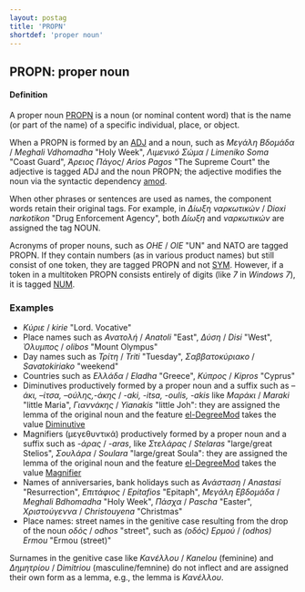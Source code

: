 ```yaml
---
layout: postag
title: 'PROPN'
shortdef: 'proper noun'
---
```



## PROPN: proper noun 

#### Definition

A proper noun [PROPN]() is a noun (or nominal content word) that is the name (or part of the name) of a specific individual, place, or object.

When a PROPN is formed by an [ADJ]() and a noun, such as *Μεγάλη Βδομάδα* / *Meghali Vdhomadha* "Holy Week", *Λιμενικό Σώμα* / *Limeniko Soma* "Coast Guard", *Άρειος Πάγος*/ *Arios Pagos* "The Supreme Court"  the adjective is tagged ADJ and the noun PROPN; the adjective modifies the noun via the syntactic dependency [amod]().

When other phrases or sentences are used as names, the component words retain their original tags. For example, in *Δίωξη ναρκωτικών* / *Dioxi narkotikon* "Drug Enforcement  Agency", both *Δίωξη* and  *ναρκωτικών* are assigned the tag NOUN.

Acronyms of proper nouns, such as *OHE* / *OIE* "UN" and NATO are tagged PROPN. If they contain numbers (as in various product names) but still consist of one token, they are tagged PROPN and not [SYM](). However, if a token in a multitoken PROPN consists entirely of digits (like *7* in *Windows 7*), it is tagged [NUM]().

### Examples

-	*Κύριε* / *kirie* "Lord. Vocative"
-	Place names such as *Ανατολή* / *Anatoli* "East", *Δύση* / *Disi* "West", *Όλυμπος* / *olibos* "Mount Olympus"
-	Day names such as *Τρίτη* / *Triti* "Tuesday", *Σαββατοκύριακο* / *Savatokiriako* "weekend"
-	Countries such as *Eλλάδα* / *Eladha* "Greece", *Κύπρος* / *Kipros* "Cyprus"
-	Diminutives productively formed by a proper noun and a suffix such as  *–άκι, –ίτσα, –ούλης,-άκης* / *-aki, -itsa, -oulis, -akis* like *Mαράκι* / *Maraki* "little Maria", *Γιαννάκης* / *Yianakis* "little Joh": they are assigned the lemma of the original noun and the feature [el-DegreeMod]() takes the value [Diminutive]() 
-	Magnifiers (μεγεθυντικά)  productively formed by a proper noun and a suffix such as *-άρας* / *-aras*, like *Στελάρας* / *Stelaras* "large/great Stelios", *Σουλάρα* /  *Soulara* "large/great Soula": they are assigned the lemma of the original noun and the feature [el-DegreeMod]() takes the value [Magnifier]()
-	Names of anniversaries, bank holidays such as *Ανάσταση* / *Anastasi* "Resurrection", *Επιτάφιος* / *Epitafios* "Epitaph", *Μεγάλη Εβδομάδα* / *Meghali Bdhomadha* "Holy Week", *Πάσχα* / *Pascha* "Easter", *Χριστούγεννα* / *Christouyena* "Christmas" 
-	Place names: street names in the genitive case resulting from the drop of the noun *οδός* / *odhos* "street", such as *(οδός) Ερμού* / *(odhos) Ermou* "Ermou (street)"

Surnames in the genitive case like *Κανέλλου* / *Kanelou*  (feminine)  and  *Δημητρίου* /  *Dimitriou* (masculine/femnine) do not inflect and are assigned their own form as a lemma, e.g., the lemma is *Κανέλλου*.  

